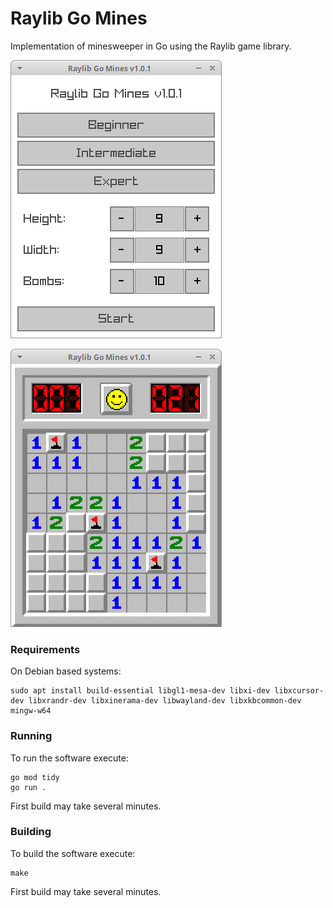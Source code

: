 # Raylib Go Mines

Implementation of minesweeper in Go using the Raylib game library.

![menu](screenshot_menu.png)

![game](screenshot_game.png)

### Requirements

On Debian based systems: 

    sudo apt install build-essential libgl1-mesa-dev libxi-dev libxcursor-dev libxrandr-dev libxinerama-dev libwayland-dev libxkbcommon-dev mingw-w64

### Running

To run the software execute:

    go mod tidy
    go run .

First build may take several minutes.

### Building

To build the software execute:

    make

First build may take several minutes.